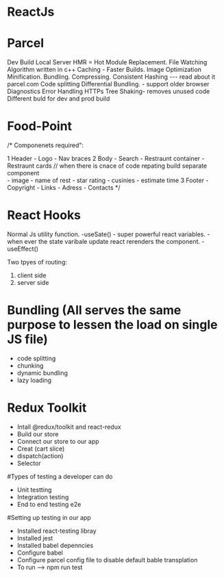 # ReactJs

# Parcel

Dev Build
Local Server
HMR = Hot Module Replacement.
File Watching Algorithm written in c++
Caching - Faster Builds.
Image Optimization
Minification.
Bundling.
Compressing.
Consistent Hashing --- read about it parcel.com 
Code splitting
Differential Bundling. - support older browser
Diagnostics
Error Handling
HTTPs
Tree Shaking- removes unused code
Different buld for dev and prod build

# Food-Point 

/*
Componenets required":

1 Header
    - Logo
    - Nav braces
2 Body
    - Search
    - Restraunt container 
        - Restraunt cards // when there is cnace of code repating build separate component\
            - image
            - name of rest
            - star rating
            - cusinies
            - estimate time 
3 Footer
    - Copyright
    - Links
    - Adress
    - Contacts
*/



# React Hooks

Normal Js utility function.
-useSate()  - super powerful react variables.
            - when ever the state varibale update react rerenders the component.
-useEffect()

Two tpyes of routing:
1) client side
2) server side


# Bundling (All serves the same purpose to lessen the load on single JS file)

- code splitting
- chunking
- dynamic bundling
- lazy loading


# Redux Toolkit

- Intall @redux/toolkit and react-redux
- Build our store
- Connect our store to our app
- Creat (cart slice)
- dispatch(action)
- Selector


#Types of testing a developer can do
- Unit testting
- Integration testing
- End to end testing e2e


#Setting up testing in our app
- Installed react-testing libray
- Installed jest
- Installed babel depenncies
- Configure babel
- Configure parcel config file to disable default bable transplation
- To run --> npm run test
